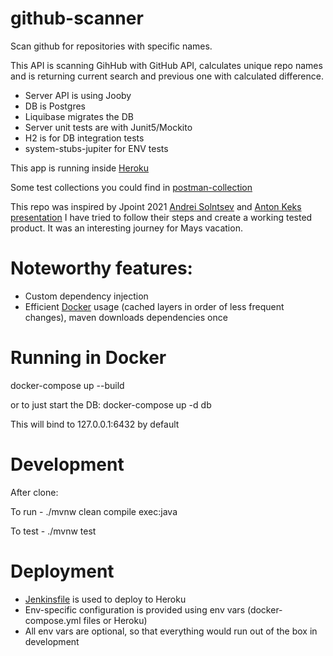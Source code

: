 # github-scanner
Scan github for repositories with specific names.

This API is scanning GihHub with GitHub API, calculates unique repo names
and is returning current search and previous one with calculated difference.

- Server API is using Jooby
- DB is Postgres
- Liquibase migrates the DB
- Server unit tests are with Junit5/Mockito
- H2 is for DB integration tests
- system-stubs-jupiter for ENV tests

This app is running inside [Heroku](https://github-scanner.herokuapp.com/api/health) 

Some test collections you could find in [postman-collection](https://github.com/panchenko-yuriy-alexandrovich/github-scanner/blob/main/tests.postman_collection.json)

This repo was inspired by Jpoint 2021 [Andrei Solntsev](https://github.com/asolntsev) and [Anton Keks](https://github.com/angryziber) [presentation](https://github.com/angryziber/jpoint-pairing-2021)
I have tried to follow their steps and create a working tested product.
It was an interesting journey for Mays vacation.

# Noteworthy features:
- Custom dependency injection
- Efficient [Docker](https://github.com/panchenko-yuriy-alexandrovich/github-scanner/blob/main/Dockerfile) usage (cached layers in order of less frequent changes), maven downloads dependencies once

# Running in Docker

docker-compose up --build

or to just start the DB: docker-compose up -d db

This will bind to 127.0.0.1:6432 by default

# Development
After clone:

To run - ./mvnw clean compile exec:java

To test - ./mvnw test

# Deployment
- [Jenkinsfile](https://github.com/panchenko-yuriy-alexandrovich/github-scanner/blob/main/Jenkinsfile) is used to deploy to Heroku
- Env-specific configuration is provided using env vars (docker-compose.yml files or Heroku)
- All env vars are optional, so that everything would run out of the box in development
